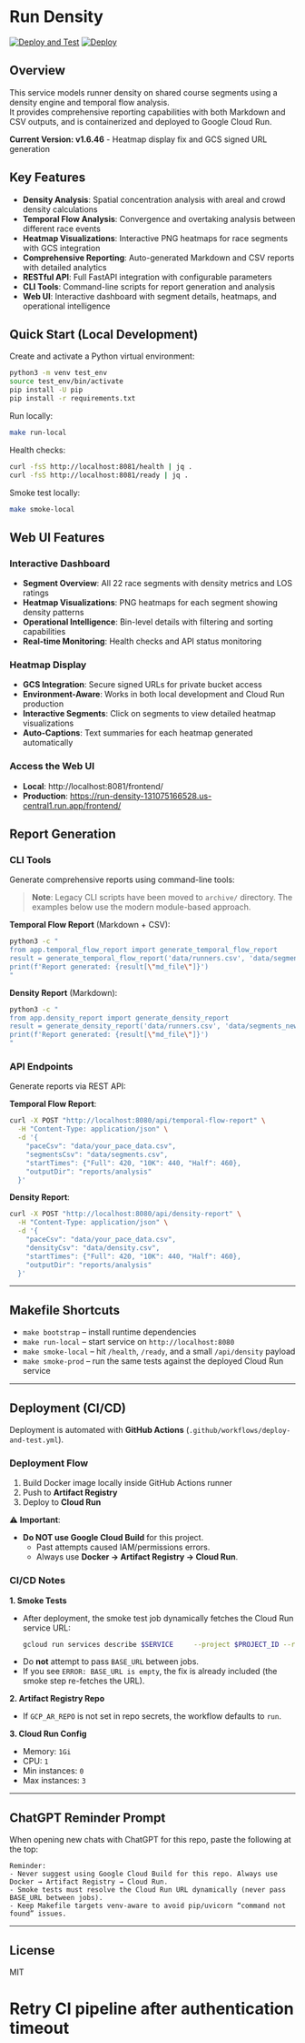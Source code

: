# Run Density

[![Deploy and Test](https://github.com/thomjeff/run-density/actions/workflows/deploy-and-test.yml/badge.svg)](https://github.com/thomjeff/run-density/actions/workflows/deploy-and-test.yml)
[![Deploy](https://github.com/thomjeff/run-density/actions/workflows/deploy-and-test.yml/badge.svg)](https://github.com/thomjeff/run-density/actions/workflows/deploy-and-test.yml)

## Overview
This service models runner density on shared course segments using a density engine and temporal flow analysis.  
It provides comprehensive reporting capabilities with both Markdown and CSV outputs, and is containerized and deployed to Google Cloud Run.

**Current Version: v1.6.46** - Heatmap display fix and GCS signed URL generation

## Key Features
- **Density Analysis**: Spatial concentration analysis with areal and crowd density calculations
- **Temporal Flow Analysis**: Convergence and overtaking analysis between different race events
- **Heatmap Visualizations**: Interactive PNG heatmaps for race segments with GCS integration
- **Comprehensive Reporting**: Auto-generated Markdown and CSV reports with detailed analytics
- **RESTful API**: Full FastAPI integration with configurable parameters
- **CLI Tools**: Command-line scripts for report generation and analysis
- **Web UI**: Interactive dashboard with segment details, heatmaps, and operational intelligence

## Quick Start (Local Development)

Create and activate a Python virtual environment:
```bash
python3 -m venv test_env
source test_env/bin/activate
pip install -U pip
pip install -r requirements.txt
```

Run locally:
```bash
make run-local
```

Health checks:
```bash
curl -fsS http://localhost:8081/health | jq .
curl -fsS http://localhost:8081/ready | jq .
```

Smoke test locally:
```bash
make smoke-local
```

## Web UI Features

### Interactive Dashboard
- **Segment Overview**: All 22 race segments with density metrics and LOS ratings
- **Heatmap Visualizations**: PNG heatmaps for each segment showing density patterns
- **Operational Intelligence**: Bin-level details with filtering and sorting capabilities
- **Real-time Monitoring**: Health checks and API status monitoring

### Heatmap Display
- **GCS Integration**: Secure signed URLs for private bucket access
- **Environment-Aware**: Works in both local development and Cloud Run production
- **Interactive Segments**: Click on segments to view detailed heatmap visualizations
- **Auto-Captions**: Text summaries for each heatmap generated automatically

### Access the Web UI
- **Local**: http://localhost:8081/frontend/
- **Production**: https://run-density-131075166528.us-central1.run.app/frontend/

## Report Generation

### CLI Tools
Generate comprehensive reports using command-line tools:

> **Note**: Legacy CLI scripts have been moved to `archive/` directory. The examples below use the modern module-based approach.

**Temporal Flow Report** (Markdown + CSV):
```bash
python3 -c "
from app.temporal_flow_report import generate_temporal_flow_report
result = generate_temporal_flow_report('data/runners.csv', 'data/segments_new.csv', {'10K': 420, 'Half': 440, 'Full': 460})
print(f'Report generated: {result[\"md_file\"]}')
"
```

**Density Report** (Markdown):
```bash
python3 -c "
from app.density_report import generate_density_report
result = generate_density_report('data/runners.csv', 'data/segments_new.csv', {'10K': 420, 'Half': 440, 'Full': 460})
print(f'Report generated: {result[\"md_file\"]}')
"
```

### API Endpoints
Generate reports via REST API:

**Temporal Flow Report**:
```bash
curl -X POST "http://localhost:8080/api/temporal-flow-report" \
  -H "Content-Type: application/json" \
  -d '{
    "paceCsv": "data/your_pace_data.csv",
    "segmentsCsv": "data/segments.csv",
    "startTimes": {"Full": 420, "10K": 440, "Half": 460},
    "outputDir": "reports/analysis"
  }'
```

**Density Report**:
```bash
curl -X POST "http://localhost:8080/api/density-report" \
  -H "Content-Type: application/json" \
  -d '{
    "paceCsv": "data/your_pace_data.csv",
    "densityCsv": "data/density.csv",
    "startTimes": {"Full": 420, "10K": 440, "Half": 460},
    "outputDir": "reports/analysis"
  }'
```

---

## Makefile Shortcuts
- `make bootstrap` – install runtime dependencies  
- `make run-local` – start service on `http://localhost:8080`  
- `make smoke-local` – hit `/health`, `/ready`, and a small `/api/density` payload  
- `make smoke-prod` – run the same tests against the deployed Cloud Run service  

---

## Deployment (CI/CD)

Deployment is automated with **GitHub Actions** (`.github/workflows/deploy-and-test.yml`).

### Deployment Flow
1. Build Docker image locally inside GitHub Actions runner  
2. Push to **Artifact Registry**  
3. Deploy to **Cloud Run**  

⚠️ **Important**:  
- **Do NOT use Google Cloud Build** for this project.  
  - Past attempts caused IAM/permissions errors.  
  - Always use **Docker → Artifact Registry → Cloud Run**.  

### CI/CD Notes

**1. Smoke Tests**
- After deployment, the smoke test job dynamically fetches the Cloud Run service URL:
  ```bash
  gcloud run services describe $SERVICE     --project $PROJECT_ID --region $REGION     --format='value(status.url)'
  ```
- Do **not** attempt to pass `BASE_URL` between jobs.  
- If you see `ERROR: BASE_URL is empty`, the fix is already included (the smoke step re-fetches the URL).

**2. Artifact Registry Repo**
- If `GCP_AR_REPO` is not set in repo secrets, the workflow defaults to `run`.

**3. Cloud Run Config**
- Memory: `1Gi`  
- CPU: `1`  
- Min instances: `0`  
- Max instances: `3`

---

## ChatGPT Reminder Prompt

When opening new chats with ChatGPT for this repo, paste the following at the top:

```
Reminder:
- Never suggest using Google Cloud Build for this repo. Always use Docker → Artifact Registry → Cloud Run.
- Smoke tests must resolve the Cloud Run URL dynamically (never pass BASE_URL between jobs).
- Keep Makefile targets venv-aware to avoid pip/uvicorn “command not found” issues.
```

---

## License
MIT
# Retry CI pipeline after authentication timeout
